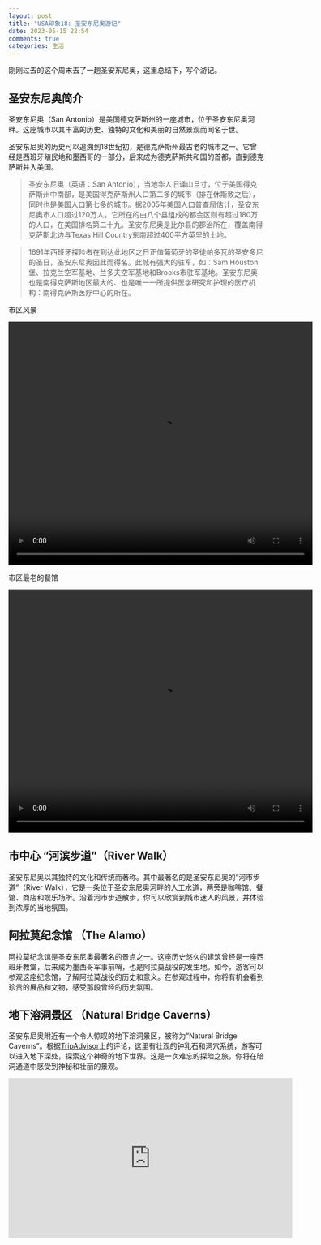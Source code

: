 ```yaml
---
layout: post
title: "USA印象18: 圣安东尼奥游记"
date: 2023-05-15 22:54
comments: true
categories: 生活
---
```


刚刚过去的这个周末去了一趟圣安东尼奥，这里总结下，写个游记。

<!--more-->

## 圣安东尼奥简介

圣安东尼奥（San Antonio）是美国德克萨斯州的一座城市，位于圣安东尼奥河畔。这座城市以其丰富的历史、独特的文化和美丽的自然景观而闻名于世。

圣安东尼奥的历史可以追溯到18世纪初，是德克萨斯州最古老的城市之一。它曾经是西班牙殖民地和墨西哥的一部分，后来成为德克萨斯共和国的首都，直到德克萨斯并入美国。

> 圣安东尼奥（英语：San Antonio），当地华人旧译山旦寸，位于美国得克萨斯州中南部，是美国得克萨斯州人口第二多的城市（排在休斯敦之后），同时也是美国人口第七多的城市。据2005年美国人口普查局估计，圣安东尼奥市人口超过120万人。它所在的由八个县组成的都会区则有超过180万的人口，在美国排名第二十九。圣安东尼奥是比尔县的郡治所在，覆盖南得克萨斯北边与Texas Hill Country东南超过400平方英里的土地。

> 1691年西班牙探险者在到达此地区之日正值葡萄牙的圣徒帕多瓦的圣安多尼的圣日，圣安东尼奥因此而得名。此城有强大的驻军，如：Sam Houston堡、拉克兰空军基地、兰多夫空军基地和Brooks市驻军基地。圣安东尼奥也是南得克萨斯地区最大的、也是唯一一所提供医学研究和护理的医疗机构：南得克萨斯医疗中心的所在。

市区风景

<video width="600" height="480" controls>
  <source src="video.mp4" type="images/SanAntonio/IMG_2072.MOV">
  Your browser does not support the video tag.
</video>

市区最老的餐馆

<video width="600" height="480" controls>
  <source src="video.mp4" type="images/SanAntonio/IMG_2085.MOV">
  Your browser does not support the video tag.
</video>


## 市中心 “河滨步道”（River Walk）

圣安东尼奥以其独特的文化和传统而著称。其中最著名的是圣安东尼奥的“河市步道”（River Walk），它是一条位于圣安东尼奥河畔的人工水道，两旁是咖啡馆、餐馆、商店和娱乐场所。沿着河市步道散步，你可以欣赏到城市迷人的风景，并体验到浓厚的当地氛围。



## 阿拉莫纪念馆 （The Alamo）

阿拉莫纪念馆是圣安东尼奥最著名的景点之一。这座历史悠久的建筑曾经是一座西班牙教堂，后来成为墨西哥军事前哨，也是阿拉莫战役的发生地。如今，游客可以参观这座纪念馆，了解阿拉莫战役的历史和意义。在参观过程中，你将有机会看到珍贵的展品和文物，感受那段曾经的历史氛围。

## 地下溶洞景区 （Natural Bridge Caverns）

圣安东尼奥附近有一个令人惊叹的地下溶洞景区，被称为“Natural Bridge Caverns”。根据[TripAdvisor](https://www.tripadvisor.com/Attraction_Review-g60956-d169799-Reviews-Natural_Bridge_Caverns-San_Antonio_Texas.html)上的评论，这里有壮观的钟乳石和洞穴系统，游客可以进入地下深处，探索这个神奇的地下世界。这是一次难忘的探险之旅，你将在暗洞通道中感受到神秘和壮丽的景观。


<iframe width="560" height="315" src="https://www.youtube.com/embed/A2szktf0aAw" frameborder="0" allowfullscreen>
</iframe>